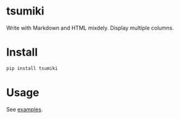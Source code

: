 # tsumiki

Write with Markdown and HTML mixdely. Display multiple columns.

# Install

```bash
pip install tsumiki
```

# Usage

See [examples](http://nbviewer.jupyter.org/github/drillan/tsumiki/blob/master/examples/Tutorial.ipynb).
